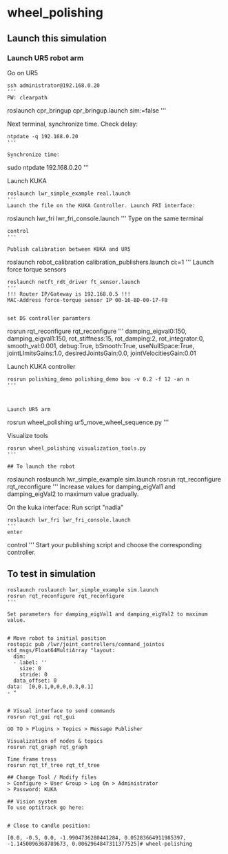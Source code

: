 # wheel_polishing

## Launch this simulation

### Launch UR5 robot arm
Go on UR5
```
ssh administrator@192.168.0.20
'''
PW: clearpath

```
roslaunch cpr_bringup cpr_bringup.launch sim:=false
'''

Next terminal, synchronize time. Check delay:
```
ntpdate -q 192.168.0.20
'''

Synchronize time:
```
sudo ntpdate 192.168.0.20
'''


Launch KUKA
```
roslaunch lwr_simple_example real.launch
'''
Launch the file on the KUKA Controller. Launch FRI interface:
```
roslaunch lwr_fri lwr_fri_console.launch
'''
Type on the same terminal
```
control
'''

Publish calibration between KUKA and UR5
```
roslaunch robot_calibration calibration_publishers.launch ci:=1
'''
Launch force torque sensors
```
roslaunch netft_rdt_driver ft_sensor.launch 
'''
!!! Router IP/Gateway is 192.168.0.5 !!!
MAC-Address force-torque sensor IP 00-16-BD-00-17-F8


set DS controller paramters
```
rosrun rqt_reconfigure rqt_reconfigure 
'''
damping_eigval0:150, damping_eigval1:150, rot_stiffness:15, rot_damping:2, rot_integrator:0, smooth_val:0.001, debug:True, bSmooth:True, useNullSpace:True, jointLImitsGains:1.0, desiredJointsGain:0.0, jointVelocitiesGain:0.01  

Launch KUKA controller
```
rosrun polishing_demo polishing_demo bou -v 0.2 -f 12 -an n
'''



Launch UR5 arm
```
rosrun wheel_polishing ur5_move_wheel_sequence.py 
'''

Visualize tools
```
rosrun wheel_polishing visualization_tools.py
'''

## To launch the robot
```
roslaunch roslaunch lwr_simple_example sim.launch 
rosrun rqt_reconfigure rqt_reconfigure
'''
Increase values for damping_eigVal1 and damping_eigVal2 to maximum value gradually.

On the kuka interface:
Run script "nadia"
```
roslaunch lwr_fri lwr_fri_console.launch 
'''
enter
```
control
'''
Start your publishing script and choose the corresponding controller.


## To test in simulation
```
roslaunch roslaunch lwr_simple_example sim.launch
rosrun rqt_reconfigure rqt_reconfigure
'''

Set parameters for damping_eigVal1 and damping_eigVal2 to maximum value.  


# Move robot to initial position
rostopic pub /lwr/joint_controllers/command_jointos std_msgs/Float64MultiArray "layout:
  dim:
  - label: ''
    size: 0
    stride: 0
  data_offset: 0
data:  [0,0.1,0,0,0,0.3,0.1]
- " 


# Visual interface to send commands
rosrun rqt_gui rqt_gui

GO TO > Plugins > Topics > Message Publisher

Visualization of nodes & topics
rosrun rqt_graph rqt_graph

Time frame tress
rosrun rqt_tf_tree rqt_tf_tree 

## Change Tool / Modify files
> Configure > User Group > Log On > Administrator
> Password: KUKA

## Vision system
To use optitrack go here:


# Close to candle position:

[0.0, -0.5, 0.0, -1.9904736280441284, 0.05283664911985397, -1.1450096368789673, 0.0062964847311377525]# wheel-polishing
